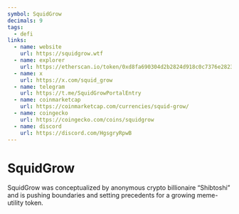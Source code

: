 ```yaml
---
symbol: SquidGrow
decimals: 9
tags:
  - defi
links:
  - name: website
    url: https://squidgrow.wtf
  - name: explorer
    url: https://etherscan.io/token/0xd8fa690304d2b2824d918c0c7376e2823704557a
  - name: x
    url: https://x.com/squid_grow
  - name: telegram
    url: https://t.me/SquidGrowPortalEntry
  - name: coinmarketcap
    url: https://coinmarketcap.com/currencies/squid-grow/
  - name: coingecko
    url: https://coingecko.com/coins/squidgrow
  - name: discord
    url: https://discord.com/HgsgryRpwB
---
```


# SquidGrow

SquidGrow was conceptualized by anonymous crypto billionaire “Shibtoshi” and is pushing boundaries and setting precedents for a growing meme-utility token.
